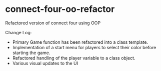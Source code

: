 # connect-four-oo-refactor
Refactored version of connect four using OOP

Change Log:

- Primary Game function has been refactored into a class template.
- Implementation of a start menu for players to select their color before starting the game.
- Refactored handling of the player variable to a class object.
- Various visual updates to the UI
